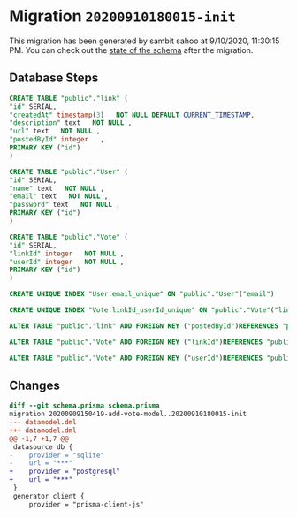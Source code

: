 # Migration `20200910180015-init`

This migration has been generated by sambit sahoo at 9/10/2020, 11:30:15 PM.
You can check out the [state of the schema](./schema.prisma) after the migration.

## Database Steps

```sql
CREATE TABLE "public"."link" (
"id" SERIAL,
"createdAt" timestamp(3)   NOT NULL DEFAULT CURRENT_TIMESTAMP,
"description" text   NOT NULL ,
"url" text   NOT NULL ,
"postedById" integer   ,
PRIMARY KEY ("id")
)

CREATE TABLE "public"."User" (
"id" SERIAL,
"name" text   NOT NULL ,
"email" text   NOT NULL ,
"password" text   NOT NULL ,
PRIMARY KEY ("id")
)

CREATE TABLE "public"."Vote" (
"id" SERIAL,
"linkId" integer   NOT NULL ,
"userId" integer   NOT NULL ,
PRIMARY KEY ("id")
)

CREATE UNIQUE INDEX "User.email_unique" ON "public"."User"("email")

CREATE UNIQUE INDEX "Vote.linkId_userId_unique" ON "public"."Vote"("linkId", "userId")

ALTER TABLE "public"."link" ADD FOREIGN KEY ("postedById")REFERENCES "public"."User"("id") ON DELETE SET NULL ON UPDATE CASCADE

ALTER TABLE "public"."Vote" ADD FOREIGN KEY ("linkId")REFERENCES "public"."link"("id") ON DELETE CASCADE ON UPDATE CASCADE

ALTER TABLE "public"."Vote" ADD FOREIGN KEY ("userId")REFERENCES "public"."User"("id") ON DELETE CASCADE ON UPDATE CASCADE
```

## Changes

```diff
diff --git schema.prisma schema.prisma
migration 20200909150419-add-vote-model..20200910180015-init
--- datamodel.dml
+++ datamodel.dml
@@ -1,7 +1,7 @@
 datasource db {
-    provider = "sqlite"
-    url = "***"
+    provider = "postgresql"
+    url = "***"
 }
 generator client {
     provider = "prisma-client-js"
```


